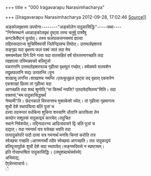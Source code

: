 +++
title = "000 Iragavarapu Narasimhacharya"

+++
[[Iragavarapu Narasimhacharya	2012-09-28, 17:02:46 [Source](https://groups.google.com/g/bvparishat/c/pEO5srXM1KY)]]



अङ्कोलवृक्षस्य उपयोगाः--------"अङ्कोलेन पादुकासिद्धिः"-----यथा----  
"निर्गमस्थाने धवळाङ्कोलवृक्षं दॄष्ट्वा तस्य चतुर्षु पार्श्वेषु  
कण्टकैर्वेष्टनं कुर्यात्। तस्य फलपाकसनसमयं ज्ञात्वा  
तद्दिवसादारभ्य शुचिर्विश्वासी जितेन्द्रियश्च तिष्ठेत्। उत्तमलोहशस्त्रं  
सङ्गृह्य यदा वृक्षस्य फलं पक्वं जातं तदा मेघ  
समयमवेक्ष्य दिने दिने गत्वा यदा वातसहितं वर्षं घोरतरमागच्छति तदा  
तज्ञ्ज्ञात्वा तस्मिन्नवसरे बलिपूजो  
पकरणानि उत्तमलोहशस्त्रञ्च गृहीत्वा वृक्षमूलं गच्छेत्। वर्षसमये वातवशेन  
तद्वृक्षफलानि सद्यः उत्पतन्ति।पुनः  
शाखासु लगन्ति।शाखाश्च नमन्ति।एतत्कुतूहलं दृष्ट्वा तद् वृक्षात् एकवारेण  
एकशाखां छित्वा तां गृहीत्वा यदा  
आगच्छति तदा शब्दं श्रुणोति,"मां किमर्थं नयसि? एतदावेदयितव्य"मिति। तदा  
वक्तव्यं,"मम पादुकासिद्ध्यर्थं  
नेष्यामी"ति। छेदनकाले विवसनश्च मुक्तकेशो भवेत्। तां गृहीत्वा गृहमागत्य  
शुचौ देशे स्थापयित्वा बलिं पूजां च  
दत्त्वा तदनन्तरं वर्धकिना शुचिना शस्त्राणि धौतानि कारयित्वा तेन  
काष्ठेन सशूलकं पादुकाद्वयं कारयेत्।तदुचित  
स्थाने निवेशयेत्। तद्दिनादारभ्य आदित्यवासरे द्विः बलिं पूजां च  
दद्यात्। यदा गमनार्थं यत्र यत्रेच्छा भवति तदा  
तत्पादुकोपरि पादौ दत्त्वा यत्र गमनार्थं मनसि चिन्तां करोति तत्र  
स्वेच्छया गच्छति।आगमनार्थी तदैव स्वेच्छया आगच्छति। ततः पादुकाद्वयं  
बलिपूजापूर्वकं शुचौ देशे सदा स्थापयेत्।सङ्गमदिवसे न स्प्रष्टव्यम्।  
इति गोरक्षभाषिता पादुकासिद्धिः। (लघुशब्दार्थसर्वस्वे)  
अभिवाद्य,  
ऐएन्नेस्साचार्यः।  
े  

